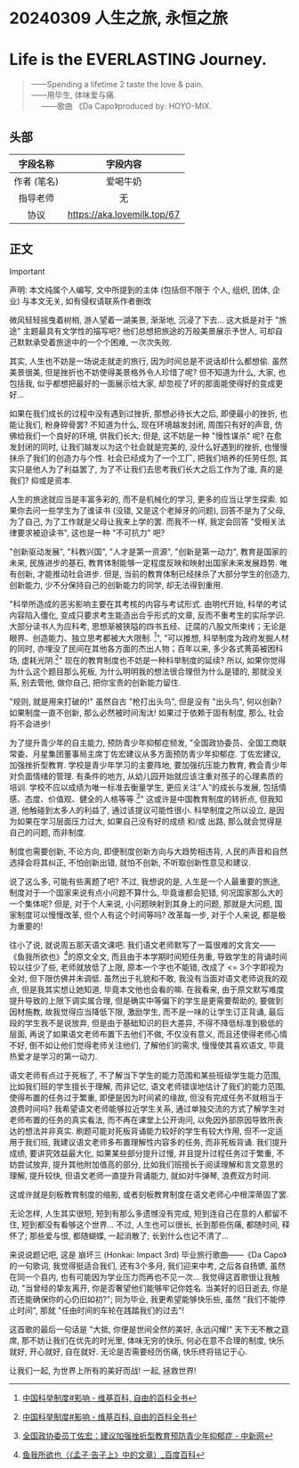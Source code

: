 # 20240309 人生之旅, 永恒之旅
# Life is the EVERLASTING Journey.
> ——Spending a lifetime 2 taste the love & pain. <br>
> ——用毕生, 体味爱与痛. <br>
> &emsp; ——歌曲 《Da Capo》produced by: HOYO-MIX.

## 头部
| 字段名称 | 字段内容 |
| :-: | :-: |
| 作者 (笔名) | 爱喝牛奶 |
| 指导老师 | 无 |
| 协议 | <https://aka.lovemilk.top/67> |

## 正文
> [!Important]
> 声明: 本文纯属个人编写, 文中所提到的主体 (包括但不限于 个人, 组织, 团体, 企业) 与本文无关, 如有侵权请联系作者删改

微风轻轻摇曳着树梢, 游人望着一湖美景, 渐渐地, 沉浸了下去... 这大抵是对于 "旅途" 主题最具有文学性的描写吧? 他们总想把旅途的万般美景展示予世人, 可却自己默默承受着旅途中的一个个困难, 一次次失败.

其实, 人生也不妨是一场说走就走的旅行, 因为时间总是不说话却什么都想偷. 虽然美景很美, 但是挫折也不妨使得美景格外令人珍惜了呢? 但不知道为什么, 大家, 也包括我, 似乎都想把最好的一面展示给大家, 却忽视了坏的那面能使得好的变成更好...

如果在我们成长的过程中没有遇到过挫折, 那想必待长大之后, 即便最小的挫折, 也能让我们, 粉身碎骨罢? 不知道为什么, 现在环境越发封闭, 周围只有好的声音, 仿佛给我们一个良好的环境, 供我们长大; 但是, 这不妨是一种 "慢性谋杀" 呢? 在愈发封闭的同时, 让我们越发以为这个社会就是完美的, 没什么好遇到的挫折, 也慢慢抹杀了我们的创造力与个性. 社会已经成为了一个工厂, 把我们培养的任劳任怨, 其实只是他人为了利益罢了, 为了不让我们去思考我们长大之后工作为了谁, 真的是我们? 抑或是资本.

人生的旅途就应当是丰富多彩的, 而不是机械化的学习, 更多的应当让学生探索. 如果你去问一些学生为了谁读书 (没错, 又是这个老掉牙的问题), 回答不是为了父母, 为了自己, 为了工作就是父母让我来上学的罢. 而我不一样, 我定会回答 "受相关法律要求被迫读书", 这也是一种 "不可抗力" 吧?

"创新驱动发展", "科教兴国", "人才是第一资源", "创新是第一动力", 教育是国家的未来, 民族进步的基石, 教育体制能够一定程度反映和映射出国家未来发展趋势. 唯有创新, 才能推动社会进步. 但是, 当前的教育体制已经抹杀了大部分学生的创造力, 创新能力, 少不分保持自己的创新能力的同学, 却无法得到重用.

"科举所造成的恶劣影响主要在其考核的内容与考试形式. 由明代开始, 科举的考试内容陷入僵化, 变成只要求考生能造出合乎形式的文章, 反而不重考生的实际学识. 大部分读书人为应科考, 思想渐被狭隘的四书五经、迂腐的八股文所束䌸；无论是眼界、创造能力、独立思考都被大大限制. [^Wikipedia#InfluencesOfTheCivil-serviceExaminations]", "可以推想, 科举制度为政府发掘人材的同时, 亦埋没了民间在其他各方面的杰出人物；百年以来, 多少各式菁英被困科场, 虚耗光阴.[^Wikipedia#InfluencesOfTheCivil-serviceExaminations]" 现在的教育制度也不妨是一种科举制度的延续? 所以, 如果你觉得为什么这个题目那么死板, 为什么明明我的想法很合理但为什么是错的, 那就没关系, 别去管他, 做你自己, 把你宝贵的创新能力留住.

"规则, 就是用来打破的!" 虽然自古 "枪打出头鸟", 但是没有 "出头鸟", 何以创新? 如果制度一直不创新, 那么必然被时间淘汰! 如果过于依赖于固有制度, 那么, 社会将不会进步!

为了提升青少年的自主能力, 预防青少年抑郁症频发, "全国政协委员、全国工商联常委、月星集团董事局主席丁佐宏建议从多方面预防青少年抑郁症. 丁佐宏建议, 加强挫折型教育. 学校是青少年学习的主要阵地, 要加强抗压能力教育, 教会青少年对负面情绪的管理. 有条件的地方, 从幼儿园开始就应该注重对孩子的心理素质的培训. 学校不应以成绩为唯一标准去衡量学生, 更应关注“人”的成长与发展, 包括情感、态度、价值观、健全的人格等等.[^People'sCongress#frustrationsOfteenagers]" 这或许是中国教育制度的转折点, 但我知道, 他触碰到太多人的利益了, 通过该提议可能性很小. 科举制度之所以设立, 是因为如果在学习层面压力过大, 如果自己没有好的成绩 和/或 出路, 那么就会觉得是自己的问题, 而非制度.

制度也需要创新, 不论方向, 即便制度创新方向与大趋势相违背, 人民的声音和自然选择会将其纠正, 不怕创新出错, 就怕不创新, 不听取创新性意见和建议.

说了这么多, 可能有些离题了吧? 不过, 我想说的是, 人生是一个人最重要的旅途, 制度对于一个国家来说有点小问题不算什么, 毕竟谁都会犯错, 何况国家那么大的一个集体呢? 但是, 对于个人来说, 小问题映射到其身上的问题, 那就是大问题, 国家制度可以慢慢改革, 但个人有这个时间等吗? 改革每一步, 对于个人来说, 都是极为重要的!

<!-- TODO: 写完下面一段 -->
往小了说, 就说周五那天语文课吧. 我们语文老师默写了一篇很难的文言文——《鱼我所欲也》[^ArticleInClassicalChinese#YuWoSuoYuYe]的原文全文, 而且由于本学期时间短任务重, 导致学生的背诵时间较以往少了些, 老师就放低了上限, 原本一个字也不能错, 改成了 <= 3个字即视为全对, 但下限仿佛并未调低. 虽然出于礼貌和不敢, 我没有当面对语文老师说我的观点, 但是我其实想让她知道, 毕竟本文他也会看的嘛. 在我看来, 由于原文默写难度提升导致的上限下调实属合理, 但是确实中等偏下的学生是更需要帮助的, 要做到因材施教, 故我觉得应当降低下限, 激励学生, 而不是一味的让学生订正背诵, 最后段的学生我不是说放弃, 但是由于基础知识的巨大差异, 不得不降低标准到极低的层面, 再说了如果语文老师布置下去他们不做, 不仅没有意义, 而且还使得老师心情不好, 倒不如让他们觉得老师关注他们, 了解他们的需求, 慢慢使其喜欢语文, 毕竟热爱才是学习的第一动力.

语文老师有点过于死板了, 不了解当下学生的能力范围和某些班级学生能力范围, 比如我们班的学生擅长于理解, 而非记忆, 语文老师错误地估计了我们的能力范围, 使得布置的任务过于繁重, 即便是因为时间紧的缘故, 但没有完成任务不就相当于浪费时间吗? 我希望语文老师能够拉近学生关系, 通过单独交流的方式了解学生对老师布置的任务的真实看法, 而不再在课堂上公开询问, 以免因外部原因导致所表达的想法并非真实. 刷题可能对死板背诵能力较好的学生有较大作用, 但不一定适用于我们班, 我建议语文老师多布置理解性内容多的任务, 而非死板背诵. 我们提升成绩, 要讲究效益最大化, 如果某些部分提升过慢, 并且提升过程任务过于繁重, 不妨尝试放弃, 提升其他附加值高的部分, 比如我们班擅长于阅读理解和言文意思的理解, 提升较快, 但语文老师一直提升背诵能力, 就如对牛弹琴, 浪费双方时间.

这或许就是刻板教育制度的缩影, 或者刻板教育制度在语文老师心中根深蒂固了罢.

<!-- 说实话, 我之前写这篇文章一点思路没有, 也尝试过使用 AI 大模型写, 写出来的还可以, 挺附有文学价值的, 但却总少了点什么——是情感. 旅途中的风景, 美也好坏也罢, 都只是过客, 陪你到最后的只有你自己和你在意的人, 所以, 最重要的不是旅途中的风景, 那不过是不过是 "锦上添花" 罢了, 而是你踏过的每一片土地时, 你流露出的情感. 如果当你重游故地时, 能触动到你的内心, 能让你重温旧日往事, 甚至让你的泪腺不争气, 那必然, 是真正的旅途, 而不是为了旅途而旅行. -->

无论怎样, 人生其实很短, 短到有那么多遗憾没有完成, 短到连自己在意的人都留不住, 短到都没有看够这个世界... 不过, 人生也可以很长, 长到那些伤痛, 都随时间, 释怀了; 那些爱与恨, 都随蝴蝶, 一起消散了; 长到什么也记不清了...

来说说题记吧, 这是 崩坏三 (Honkai: Impact 3rd) 毕业旅行歌曲——《Da Capo》的一句歌词, 我觉得挺适合我们, 还有3个多月, 我们迎来中考, 之后各自扬镳, 虽然在同一个县内, 也有可能因为学业压力而再也不见一次... 我觉得这首歌很让我触动, "当曾经的挚友离开, 你是否奢望他们能够牢记你姓名. 当美好的旧日逝去, 你是否还能确保你的心仍旧如初?"; 同为毕业, 我更希望能够快乐些, 虽然 "我们不能停止时间", 那就 "任由时间的车轮在践踏我们的过去"!

这首歌的最后一句话是 "大抵, 你便是世间全然的美好, 永远闪耀!" 天下无不散之筵席, 那不妨让我们在优先的时光里, 体味无穷的快乐, 何必在意不合理的制度, 快乐就好, 开心就好, 自在就好. 无论是否需要经历伤痛, 快乐终将铭记于心.

让我们一起, 为世界上所有的美好而战! 一起, 拯救世界!

[^Wikipedia#InfluencesOfTheCivil-serviceExaminations]: [中国科举制度#影响 - 维基百科, 自由的百科全书](https://zh.wikipedia.org/zh-hans/%E4%B8%AD%E5%9B%BD%E7%A7%91%E4%B8%BE%E5%88%B6%E5%BA%A6#%E5%BD%B1%E9%9F%BF)
[^People'sCongress#frustrationsOfteenagers]: [全国政协委员丁佐宏：建议加强挫折型教育预防青少年抑郁症 - 中新网](https://www.chinanews.com.cn/cj/2024/03-03/10173453.shtml)
[^ArticleInClassicalChinese#YuWoSuoYuYe]: [鱼我所欲也（《孟子·告子上》中的文章）_百度百科](https://baike.baidu.com/item/%E9%B1%BC%E6%88%91%E6%89%80%E6%AC%B2%E4%B9%9F/4927922)

